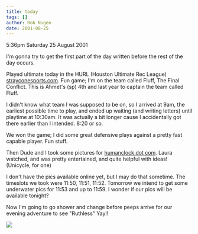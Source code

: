 ```yaml
---
title: today
tags: []
author: Rob Nugen
date: 2001-08-25
---
```


<p class=date>5:36pm Saturday 25 August 2001</p>

<p>I'm gonna try to get the first part of the day
written before the rest of the day occurs.</p>

<p>Played ultimate today in the HURL (Houston Ultimate
Rec League) <a
href="http://www.strayconesports.com">strayconesports.com</a>.
 Fun game; I'm on the team called Fluff, The Final
Conflict.  This is Ahmet's (sp) 4th and last year to
captain the team called Fluff.</p>

<p>I didn't know what team I was supposed to be on, so
I arrived at 9am, the earliest possible time to play,
and ended up waiting (and writing letters) until
playtime at 10:30am.  It was actually a bit longer
cause I accidentally got there earlier than I
intended.  8:20 or so.</p>

<p>We won the game; I did some great defensive plays
against a pretty fast capable player. Fun stuff.</p>

<p>Then Dude and I took some pictures for <a
href="http://www.humanclock.com">humanclock dot
com</a>.  Laura watched, and was pretty entertained,
and quite helpful with ideas!  (Unicycle, for one)</p>

<p>I don't have the pics available online yet, but I
may do that sometime.  The timeslots we took were
11:50, 11:51, 11:52.  Tomorrow we intend to get some
underwater pics for 11:53 and up to 11:59.  I wonder
if our pics will be available tonight?</p>

<p>Now I'm going to go shower and change before peeps
arrive for our evening adventure to see "Ruthless" 
Yay!!</p>

<p><img src="/images/rob/wL-ROB.gif"/></p>
